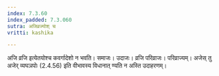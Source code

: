 ```yaml
---
index: 7.3.60
index_padded: 7.3.060
sutra: अजिव्रज्योश् च
vritti: kashika

---
```

अजि व्रजि इत्येतयोश्च कवर्गादेशो न भवति। समाजः। उदाजः। व्रजि परिव्राजः। परिव्राज्यम्। अजेस् तु अजेर् व्यघञपोः (2.4.56) इति वीभावस्य विधानात् ण्यति न अस्ति उदाहरणम्।
